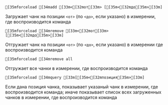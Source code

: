 ```ansi
[35mforceload [34madd [33m<[32mот[33m> [[35m<[32mдо[35m>[33m]
```
Загружает чанк на позиции `<от>` (по `<до>`, если указано) в измерении, где воспроизводится команда
```ansi
[35mforceload [34mremove [33m<[32mот[33m> [[35m<[32mдо[35m>[33m]
```
Отгружает чанк на позиции `<от>` (по `<до>`, если указано) в измерении где воспроизводится команда
```ansi
[35mforceload [34mremove all
```
Отгружает все чанки в измерении, где воспроизводится команда
```ansi
[35mforceload [34mquery [33m[[35m<[32mпозиция[35m>[33m]
```
Если дана позиция чанка, показывает указаный чанк в измерении, где воспроизводится команда; иначе показывает список всех загруженных чанков в измерении, где воспроизводится команда